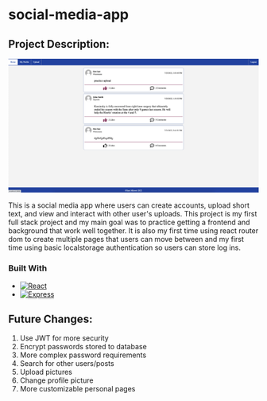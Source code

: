# social-media-app

<!-- PROJECT DESCRIPTION -->
## Project Description:
![App Images](SocialMediaAppImage.png)

 
This is a social media app where users can create accounts, upload short text, and view and interact with other user's uploads. This project is my first full stack project and my main goal was to practice getting a frontend and background that work well together. It is also my first time using react router dom to create multiple pages that users can move between and my first time using basic localstorage authentication so users can store log ins.

### Built With
* [![React][React.js]][React-url]
* [![Express][Express.js]][Express-url]

## Future Changes:

1. Use JWT for more security
2. Encrypt passwords stored to database
3. More complex password requirements
4. Search for other users/posts
5. Upload pictures
6. Change profile picture
7. More customizable personal pages

<!-- MARKDOWN LINKS & IMAGES -->
[React.js]: https://img.shields.io/badge/React-20232A?style=for-the-badge&logo=react&logoColor=61DAFB
[React-url]: https://reactjs.org/
[Express.js]: https://img.shields.io/badge/Express-DDDDDD?style=for-the-badge&logo=data%253Aimage%252Fpng%253Bbase64%252CiVBORw0KGgoAAAANSUhEUgAAACAAAAAUCAMAAADbT899AAACEFBMVEUAAAAzMzM0NDQkJCQzMzMzMzMyMjI2NjY0NDQzMzNgnVRUlU8xMTExMTErKysyMjI3NzdVVVUzMzMzMzMzMzMzMzNYpEVnrlFallJQj1AzMzMzMzMyMjIzMzMzMzM0NDQAAAA0NDQ0NDRao0pknVhEiEQvLy8zMzMzMzMzMzM0NDQzMzMzMzNXlk4%252Fhj8zMzMzMzMzMzMzMzMzMzNBTT8yMjIzMzMzMzM0NDQ0NDQzMzNXoEpDhj9AQEA0NDQ8RTpon2NKY0g0NDQ2NjZXpUVMj0gzMzM1NTUzMzNQbE0zMzMzMzMzMzMzMzNLmkFDiD9Ii0M0NDQzMzMzMzMzMzMzMzMzMzMzMzMtLS03NzczMzNImEBDjT5bnFFKlEoA%252FwAzMzMzMzMzMzMyMjIzMzMzMzMyMjJAgEBRmUphplBon2NooGNnnmExMTEzMzMrKysyMjIzMzNmn2Bpn2RpnmFVqlVnn2JpnmNmmWZnn2BpoGOAgIBqoGJnoWJnnmRqoWJqnmdqn2Von2Ron2Jon2NooGJonmRmomFnnmRpn2NmnWJnn2Nnn2Bnn2Nnn2RnnmNpoGNpnWJooGNnoGNxqlVnnmNpnmNpoWRooGNqnGMzMzN2r2NmnVpqvkdzuVZspF5jm1lnt0ltpV9dl1RUk05WoEddmFRIi0VBij9mrFBdmVRFikI%252Bhj1JkkNlolf%252F%252F%252F84ZhkNAAAAmnRSTlMAm3YHq5GdE2MKgjoaOQZWDgNp7eFVQ%252Bm%252BEPP4R9jmXQHLqID6HhvZvb5P0d2cOUGkdPHbasXy%252Fkps3Js5CK1y%252FnG3Jp85d0TESf3rKPSa%252FS4neK76jQ%252BLERx8XPLdJgGm10Zc5e9XBKNZXZYqPmoMZhQtlz8GcoEPJYsERjlZQVQ1hYeaVmk3T1U8r0WIinRLJ45%252BCXl8LpMk%252BCqs3AAAATdJREFUeNqUygNixUAAhOFJatu2bdu2jUPN1vYZuyie8SfrDx6z7BD4LJRh%252FkB4MCAiMgq66BizxsYZEJ%252BQCCApOYWpaQDSM8RFZpa8trOZo0BuHvMLClFEVTFKLq%252FE9U1pWXkFZRJYeq0EWVVdw1rU3V6Ju%252FuH%252BgaysalZghbWtLaxHR3sRBe70fMowdNzrwR96NdgYHBoeOQPjL68iru39zEJxidSNZicgmx6ZhYNcy2Y%252F%252FiUYGFxKZuqZayQq2vrwMamVFvbwM7u193e%252FgHKDzt4dAwUnpzy7BwOfS89IzM%252BKzs7hyE3jw8skF9QiBaARcUlDKVl5RWVuEK4qrqmtqquvqERl4ImhuaW1rb2DgY8Cjq7untwK6gq7a3p6%252B%252BZgFPBxEmTGaZMnVaKJyFML54xE1UEACNuaoDM4B3WAAAAAElFTkSuQmCC&logoColor=000000
[Express-url]: https://expressjs.com/
